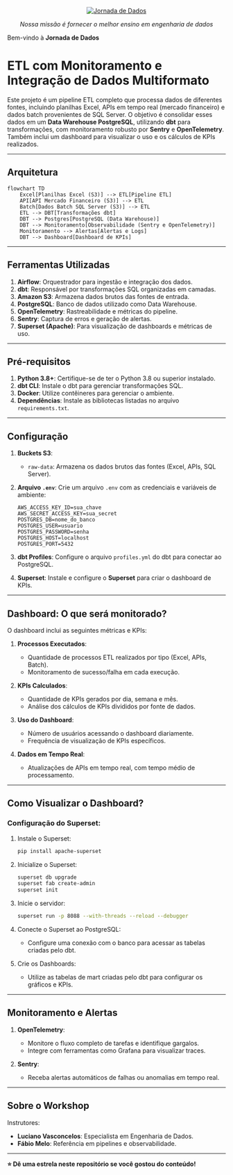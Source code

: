 <p align="center">
  <a href="https://suajornadadedados.com.br/"><img src="https://github.com/lvgalvao/data-engineering-roadmap/raw/main/pics/logo.png" alt="Jornada de Dados"></a>
</p>
<p align="center">
    <em>Nossa missão é fornecer o melhor ensino em engenharia de dados</em>
</p>

Bem-vindo à **Jornada de Dados**

# ETL com Monitoramento e Integração de Dados Multiformato

Este projeto é um pipeline ETL completo que processa dados de diferentes fontes, incluindo planilhas Excel, APIs em tempo real (mercado financeiro) e dados batch provenientes de SQL Server. O objetivo é consolidar esses dados em um **Data Warehouse PostgreSQL**, utilizando **dbt** para transformações, com monitoramento robusto por **Sentry** e **OpenTelemetry**. Também inclui um dashboard para visualizar o uso e os cálculos de KPIs realizados.

---

## Arquitetura

```mermaid
flowchart TD
    Excel[Planilhas Excel (S3)] --> ETL[Pipeline ETL]
    API[API Mercado Financeiro (S3)] --> ETL
    Batch[Dados Batch SQL Server (S3)] --> ETL
    ETL --> DBT[Transformações dbt]
    DBT --> Postgres[PostgreSQL (Data Warehouse)]
    DBT --> Monitoramento[Observabilidade (Sentry e OpenTelemetry)]
    Monitoramento --> Alertas[Alertas e Logs]
    DBT --> Dashboard[Dashboard de KPIs]
```

---

## Ferramentas Utilizadas

1. **Airflow**: Orquestrador para ingestão e integração dos dados.  
2. **dbt**: Responsável por transformações SQL organizadas em camadas.  
3. **Amazon S3**: Armazena dados brutos das fontes de entrada.  
4. **PostgreSQL**: Banco de dados utilizado como Data Warehouse.  
5. **OpenTelemetry**: Rastreabilidade e métricas do pipeline.  
6. **Sentry**: Captura de erros e geração de alertas.  
7. **Superset (Apache)**: Para visualização de dashboards e métricas de uso.  

---

## Pré-requisitos

1. **Python 3.8+**: Certifique-se de ter o Python 3.8 ou superior instalado.  
2. **dbt CLI**: Instale o dbt para gerenciar transformações SQL.  
3. **Docker**: Utilize contêineres para gerenciar o ambiente.  
4. **Dependências**: Instale as bibliotecas listadas no arquivo `requirements.txt`.  

---

## Configuração

1. **Buckets S3**:
   - `raw-data`: Armazena os dados brutos das fontes (Excel, APIs, SQL Server).  

2. **Arquivo `.env`**:
   Crie um arquivo `.env` com as credenciais e variáveis de ambiente:  
   ```env
   AWS_ACCESS_KEY_ID=sua_chave
   AWS_SECRET_ACCESS_KEY=sua_secret
   POSTGRES_DB=nome_do_banco
   POSTGRES_USER=usuario
   POSTGRES_PASSWORD=senha
   POSTGRES_HOST=localhost
   POSTGRES_PORT=5432
   ```

3. **dbt Profiles**:
   Configure o arquivo `profiles.yml` do dbt para conectar ao PostgreSQL.

4. **Superset**:
   Instale e configure o **Superset** para criar o dashboard de KPIs.

---

## Dashboard: O que será monitorado?

O dashboard inclui as seguintes métricas e KPIs:

1. **Processos Executados**:
   - Quantidade de processos ETL realizados por tipo (Excel, APIs, Batch).  
   - Monitoramento de sucesso/falha em cada execução.  

2. **KPIs Calculados**:
   - Quantidade de KPIs gerados por dia, semana e mês.  
   - Análise dos cálculos de KPIs divididos por fonte de dados.  

3. **Uso do Dashboard**:
   - Número de usuários acessando o dashboard diariamente.  
   - Frequência de visualização de KPIs específicos.  

4. **Dados em Tempo Real**:
   - Atualizações de APIs em tempo real, com tempo médio de processamento.

---

## Como Visualizar o Dashboard?

### Configuração do Superset:
1. Instale o Superset:
   ```bash
   pip install apache-superset
   ```

2. Inicialize o Superset:
   ```bash
   superset db upgrade
   superset fab create-admin
   superset init
   ```

3. Inicie o servidor:
   ```bash
   superset run -p 8088 --with-threads --reload --debugger
   ```

4. Conecte o Superset ao PostgreSQL:
   - Configure uma conexão com o banco para acessar as tabelas criadas pelo dbt.  

5. Crie os Dashboards:
   - Utilize as tabelas de mart criadas pelo dbt para configurar os gráficos e KPIs.  

---

## Monitoramento e Alertas

1. **OpenTelemetry**:
   - Monitore o fluxo completo de tarefas e identifique gargalos.  
   - Integre com ferramentas como Grafana para visualizar traces.  

2. **Sentry**:
   - Receba alertas automáticos de falhas ou anomalias em tempo real.  

---

## Sobre o Workshop

Instrutores:
- **Luciano Vasconcelos**: Especialista em Engenharia de Dados.  
- **Fábio Melo**: Referência em pipelines e observabilidade.  

---

**⭐ Dê uma estrela neste repositório se você gostou do conteúdo!**
